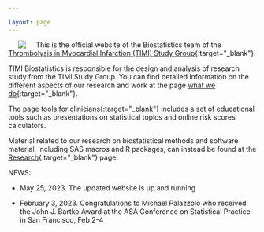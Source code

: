 ```yaml
---

layout: page
---
```


<img style="float: left;" hspace="20" src="https://timibiostat.github.io/docs/logo_timi.png">

This is the official website of the Biostatistics team of the [Thrombolysis in Myocardial Infarction (TIMI) Study Group](https://timi.org/){:target="_blank"}.

TIMI Biostatistics is responsible for the design and analysis of research study from the TIMI Study Group. You can find detailed information on the different aspects of our research and work at the page [what we do](https://timibiostat.github.io/research/){:target="_blank"}.

The page [tools for clinicians](https://timibiostat.github.io/tools/){:target="_blank"} includes a set of educational tools such as presentations on statistical topics and online risk scores calculators.

Material related to our research on biostatistical methods and software material, including SAS macros and R packages, can instead be found at the [Research](https://timibiostat.github.io/stats/){:target="_blank"} page.

NEWS: 

- May 25, 2023. The updated website is up and running

- February 3, 2023. Congratulations to Michael Palazzolo who received the John J. Bartko Award at the ASA Conference on Statistical Practice in San Francisco, Feb 2-4


